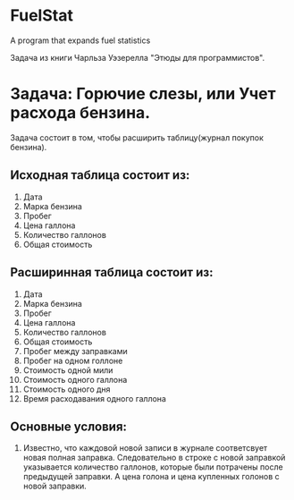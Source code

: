 # FuelStat
A program that expands fuel statistics

Задача из книги Чарльза Уэзерелла "Этюды для программистов".

# Задача: Горючие слезы, или Учет расхода бензина.
Задача состоит в том, чтобы расширить таблицу(журнал покупок бензина).

## Исходная таблица состоит из:
1. Дата
2. Марка бензина
3. Пробег
4. Цена галлона
5. Количество галлонов
6. Общая стоимость

## Расширинная таблица состоит из:
1. Дата
2. Марка бензина
3. Пробег
4. Цена галлона
5. Количество галлонов
6. Общая стоимость
7. Пробег между заправками
8. Пробег на одном голлоне
9. Стоимость одной мили
10. Стоимость одного галлона
11. Стоимость одного дня
12. Время расходавания одного галлона


## Основные условия:
1. Известно, что каждовой новой записи в журнале соответсвует
    новая полная заправка. Следовательно в строке с новой заправкой
    указывается количество галлонов, которые были потрачены после
    предыдущей заправки. А цена голона и цена купленных голонов с
    новой заправки. 


